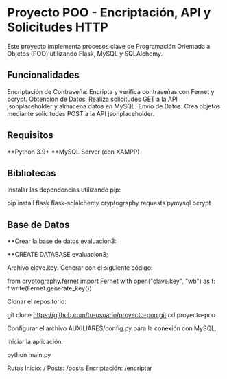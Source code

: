 # Proyecto POO - Encriptación, API y Solicitudes HTTP

Este proyecto implementa procesos clave de Programación Orientada a Objetos (POO) utilizando Flask, MySQL y SQLAlchemy.

## Funcionalidades
Encriptación de Contraseña: Encripta y verifica contraseñas con Fernet y bcrypt.
Obtención de Datos: Realiza solicitudes GET a la API jsonplaceholder y almacena datos en MySQL.
Envío de Datos: Crea objetos mediante solicitudes POST a la API jsonplaceholder.

## Requisitos

**Python 3.9+
**MySQL Server (con XAMPP)

## Bibliotecas
Instalar las dependencias utilizando pip:

pip install flask flask-sqlalchemy cryptography requests pymysql bcrypt

## Base de Datos

**Crear la base de datos evaluacion3:

**CREATE DATABASE evaluacion3;

Archivo clave.key: Generar con el siguiente código:

from cryptography.fernet import Fernet
with open("clave.key", "wb") as f:
    f.write(Fernet.generate_key())

Clonar el repositorio:

git clone https://github.com/tu-usuario/proyecto-poo.git
cd proyecto-poo

Configurar el archivo AUXILIARES/config.py para la conexión con MySQL.

Iniciar la aplicación:

python main.py

Rutas
Inicio: /
Posts: /posts
Encriptación: /encriptar
